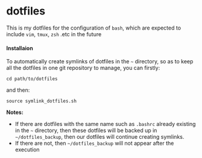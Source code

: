 # dotfiles

This is my dotfiles for the configuration of `bash`, which are expected to include `vim`, `tmux`, `zsh` .etc in the future


#### Installaion

To automatically create symlinks of dotfiles in the `~` directory, so as to keep all the dotfiles in one git repository to manage, you can firstly:
```shell
cd path/to/dotfiles
```
and then:
```shell
source symlink_dotfiles.sh
```
**Notes:**
- If there are dotfiles with the same name such as `.bashrc` already existing in the `~` directory, then these dotfiles will be backed up in `~/dotfiles_backup`, then our dotfiles will continue creating symlinks.
- If there are not, then `~/dotfiles_backup` will not appear after the execution
